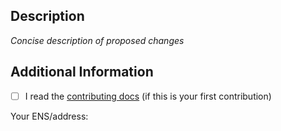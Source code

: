 ## Description

_Concise description of proposed changes_

## Additional Information

- [ ] I read the [contributing docs](/tmm/awesome-wagmi/blob/main/.github/CONTRIBUTING.md) (if this is your first contribution)

Your ENS/address:
